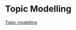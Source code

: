 # Topic Modelling

[Topic modelling](https://www.kaggle.com/code/rcushen/topic-modelling-with-lsa-and-lda)
